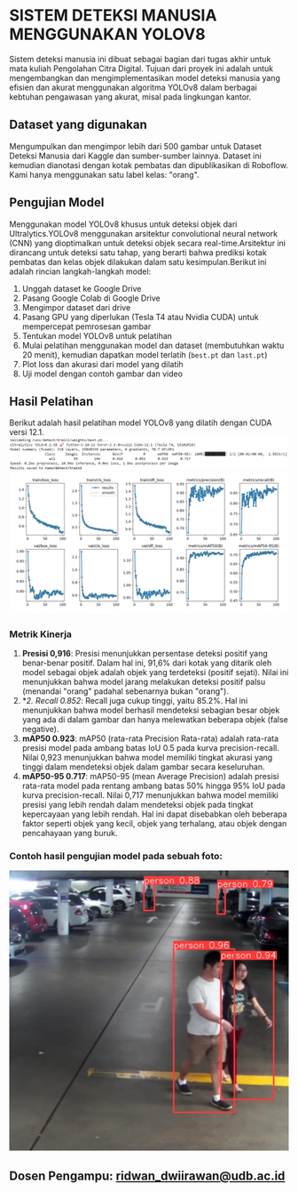 # SISTEM DETEKSI MANUSIA MENGGUNAKAN YOLOV8

Sistem deteksi manusia ini dibuat sebagai bagian dari tugas akhir untuk mata kuliah Pengolahan Citra Digital. Tujuan dari proyek ini adalah untuk mengembangkan dan mengimplementasikan model deteksi manusia yang efisien dan akurat menggunakan algoritma YOLOv8 dalam berbagai kebtuhan pengawasan yang akurat, misal pada lingkungan kantor. 

## Dataset yang digunakan

Mengumpulkan dan mengimpor lebih dari 500 gambar untuk Dataset Deteksi Manusia dari Kaggle dan sumber-sumber lainnya. Dataset ini kemudian dianotasi dengan kotak pembatas dan dipublikasikan di Roboflow. Kami hanya menggunakan satu label kelas: "orang".

## Pengujian Model
Menggunakan model YOLOv8 khusus untuk deteksi objek dari Ultralytics.YOLOv8 menggunakan arsitektur convolutional neural network (CNN) yang dioptimalkan untuk deteksi objek secara real-time.Arsitektur ini dirancang untuk deteksi satu tahap, yang berarti bahwa prediksi kotak pembatas dan kelas objek dilakukan dalam satu kesimpulan.Berikut ini adalah rincian langkah-langkah model:
1. Unggah dataset ke Google Drive
2. Pasang Google Colab di Google Drive
3. Mengimpor dataset dari drive
4. Pasang GPU yang diperlukan (Tesla T4 atau Nvidia CUDA) untuk mempercepat pemrosesan gambar
5. Tentukan model YOLOv8 untuk pelatihan
6. Mulai pelatihan menggunakan model dan dataset (membutuhkan waktu 20 menit), kemudian dapatkan model terlatih (`best.pt` dan `last.pt`)
7. Plot loss dan akurasi dari model yang dilatih
8. Uji model dengan contoh gambar dan video

## Hasil Pelatihan

Berikut adalah hasil pelatihan model YOLOv8 yang dilatih dengan CUDA versi 12.1.
![GAMBAR](https://github.com/C241-PS261-LuminaSense/.github/blob/be5e91f47077610f77bccb3205489e4bf23aa1a3/assets/image1.jpg)
![GAMBAR](https://github.com/C241-PS261-LuminaSense/.github/blob/be5e91f47077610f77bccb3205489e4bf23aa1a3/assets/image2.jpg)

### Metrik Kinerja
1. **Presisi 0,916**: Presisi menunjukkan persentase deteksi positif yang benar-benar positif. Dalam hal ini, 91,6% dari kotak yang ditarik oleh model sebagai objek adalah objek yang terdeteksi (positif sejati). Nilai ini menunjukkan bahwa model jarang melakukan deteksi positif palsu (menandai "orang" padahal sebenarnya bukan "orang").
2. **2. *Recall 0.852**: Recall juga cukup tinggi, yaitu 85.2%. Hal ini menunjukkan bahwa model berhasil mendeteksi sebagian besar objek yang ada di dalam gambar dan hanya melewatkan beberapa objek (false negative).
3. **mAP50 0.923**: mAP50 (rata-rata Precision Rata-rata) adalah rata-rata presisi model pada ambang batas IoU 0.5 pada kurva precision-recall. Nilai 0,923 menunjukkan bahwa model memiliki tingkat akurasi yang tinggi dalam mendeteksi objek dalam gambar secara keseluruhan.
4. **mAP50-95 0.717**: mAP50-95 (mean Average Precision) adalah presisi rata-rata model pada rentang ambang batas 50% hingga 95% IoU pada kurva precision-recall. Nilai 0,717 menunjukkan bahwa model memiliki presisi yang lebih rendah dalam mendeteksi objek pada tingkat kepercayaan yang lebih rendah. Hal ini dapat disebabkan oleh beberapa faktor seperti objek yang kecil, objek yang terhalang, atau objek dengan pencahayaan yang buruk.

### Contoh hasil pengujian model pada sebuah foto:
![GAMBAR](https://github.com/C241-PS261-LuminaSense/.github/blob/be5e91f47077610f77bccb3205489e4bf23aa1a3/assets/image3.jpg)

## Dosen Pengampu: ridwan_dwiirawan@udb.ac.id
